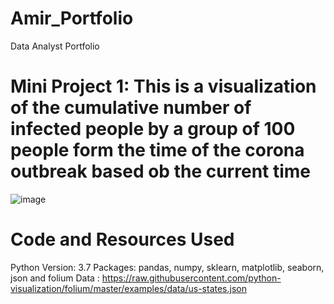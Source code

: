 # Amir_Portfolio
Data Analyst Portfolio

# Mini Project 1: This is a visualization of the cumulative number of infected people by a group of 100 people form the time of the corona outbreak based ob the current time
![image](https://user-images.githubusercontent.com/124797312/217564655-80ab6f72-cd91-4f86-b3d4-2858fb8cd2dd.png)

# Code and Resources Used
Python Version: 3.7
Packages: pandas, numpy, sklearn, matplotlib, seaborn, json and folium
Data : https://raw.githubusercontent.com/python-visualization/folium/master/examples/data/us-states.json
